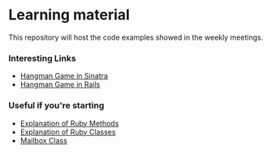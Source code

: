 Learning material
=================

This repository will host the code examples showed in the weekly meetings.

### Interesting Links

- [Hangman Game in Sinatra](https://github.com/rubymonsters/learning_material/tree/master/2014-06-30)
- [Hangman Game in Rails](https://github.com/rubymonsters/learning_material/tree/master/2014-07-07/hangman)

### Useful if you're starting

- [Explanation of Ruby Methods](https://github.com/rubymonsters/learning_material/blob/master/2014-03-31/song.rb)
- [Explanation of Ruby Classes](https://github.com/rubymonsters/learning_material/tree/master/2014-04-14/classes_recap)
- [Mailbox Class](https://github.com/rubymonsters/learning_material/blob/master/2014-04-14/mailbox.rb)
